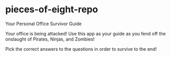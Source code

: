pieces-of-eight-repo
====================

Your Personal Office Survivor Guide

Your office is being attacked!  Use this app as your guide as you fend off the onslaught of Pirates, Ninjas, and Zombies! 

Pick the correct answers to the questions in order to survive to the end!
